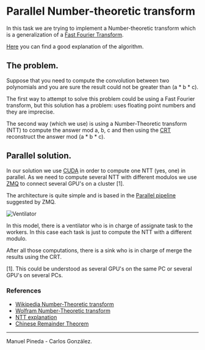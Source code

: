 Parallel Number-theoretic transform
===================================

In this task we are trying to implement a Number-theoretic transform which is a generalization
of a [Fast Fourier Transform](http://en.wikipedia.org/wiki/Fast_Fourier_transform).

[Here](http://www.cs.cmu.edu/afs/cs/academic/class/15750-s01/www/notes/lect0424) you can find a good explanation
of the algorithm.


## The problem.

Suppose that you need to compute the convolution between two polynomials and you are sure the result could not be greater
than (a * b * c).

The first way to attempt to solve this problem could be using a Fast Fourier transform, but this solution has a problem: uses floating point numbers and they are imprecise.

The second way (which we use) is using a Number-Theoretic transform (NTT) to compute the answer mod a, b, c and then using the [CRT](http://en.wikipedia.org/wiki/Chinese_remainder_theorem) reconstruct the answer mod (a * b * c).

## Parallel solution.

In our solution we use [CUDA](http://en.wikipedia.org/wiki/CUDA) in order to compute one NTT (yes, one) in parallel.
As we need to compute several NTT with different modulos  we use [ZMQ](http://zeromq.org/) to connect several
GPU's on a cluster [1].

The architecture is quite simple and is based in the [Parallel pipeline](http://zguide.zeromq.org/page:all#toc14) suggested by ZMQ.

![Ventilator](https://github.com/imatix/zguide/raw/master/images/fig5.png)

In this model, there is a ventilator who is in charge of assignate task to the workers. In this case each task
is just to compute the NTT with a different modulo.

After all those computations, there is a sink who is in charge of merge the results using the CRT.


[1]. This could be understood as several GPU's on the same PC or several GPU's on several PCs.

### References

- [Wikipedia Number-Theoretic transform](http://en.wikipedia.org/wiki/Discrete_Fourier_transform_%28general%29#Number-theoretic_transform)
- [Wolfram Number-Theoretic transform](http://mathworld.wolfram.com/NumberTheoreticTransform.html)
- [NTT explanation](http://www.cs.cmu.edu/afs/cs/academic/class/15750-s01/www/notes/lect0424)
- [Chinese Remainder Theorem](http://en.wikipedia.org/wiki/Chinese_remainder_theorem)


______

Manuel Pineda - Carlos González.

